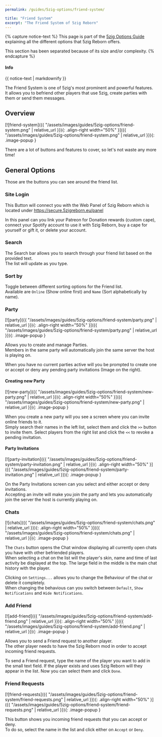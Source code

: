 ```yaml
---
permalink: /guides/5zig-options/friend-system/

title: "Friend System"
excerpt: "The Friend System of 5zig Reborn"
---
```


{% capture notice-text %}
This page is part of the [5zig Options Guide](/guides/5zig-options) explaining all the different options that 5zig Reborn offers.

This section has been separated because of its size and/or complexity.
{% endcapture %}

<div class="notice--info">
  <h4 class="no_toc"><i class="fas fa-info-circle"></i> Info</h4>
  {{ notice-text | markdownify }}
</div>

The Friend System is one of 5zig's most prominent and powerful features.  
It allows you to befriend other players that use 5zig, create parties with them or send them messages.

## Overview
[![friend-system]({{ "/assets/images/guides/5zig-options/friend-system.png" | relative_url }}){: .align-right width="50%" }]({{ "/assets/images/guides/5zig-options/friend-system.png" | relative_url }}){: .image-popup }

There are a lot of buttons and features to cover, so let's not waste any more time!

## General Options
Those are the buttons you can see around the friend list.

### Site Login
This Button will connect you with the Web Panel of 5zig Reborn which is located under https://secure.5zigreborn.eu/panel

In this panel can you link your Patreon for Donation rewards (custom cape), connect your Spotify account to use it with 5zig Reborn, buy a cape for yourself or gift it, or delete your account.

### Search
The Search bar allows you to search through your friend list based on the provided text.  
The list will update as you type.

### Sort by
Toggle between different sorting options for the Friend list.  
Available are `Online` (Show online first) and `Name` (Sort alphabetically by name).

### Party
[![party]({{ "/assets/images/guides/5zig-options/friend-system/party.png" | relative_url }}){: .align-right width="50%" }]({{ "/assets/images/guides/5zig-options/friend-system/party.png" | relative_url }}){: .image-popup }

Allows you to create and manage Parties.  
Members in the same party will automatically join the same server the host is playing on.  

When you have no current parties active will you be prompted to create one or accept or deny any pending party invitations (Image on the right).

#### Creating new Party
[![new-party]({{ "/assets/images/guides/5zig-options/friend-system/new-party.png" | relative_url }}){: .align-right width="50%" }]({{ "/assets/images/guides/5zig-options/friend-system/new-party.png" | relative_url }}){: .image-popup }

When you create a new party will you see a screen where you can invite online friends to it.  
Simply search their names in the left list, select them and click the `>>` button to invite them. Select players from the right list and click the `<<` to revoke a pending invitation.

#### Party Invitations
[![party-invitation]({{ "/assets/images/guides/5zig-options/friend-system/party-invitation.png" | relative_url }}){: .align-right width="50%" }]({{ "/assets/images/guides/5zig-options/friend-system/party-invitation.png" | relative_url }}){: .image-popup }

On the Party Invitations screen can you select and either accept or deny invitations.  
Accepting an invite will make you join the party and lets you automatically join the server the host is currently playing on.

### Chats
[![chats]({{ "/assets/images/guides/5zig-options/friend-system/chats.png" | relative_url }}){: .align-right width="50%" }]({{ "/assets/images/guides/5zig-options/friend-system/chats.png" | relative_url }}){: .image-popup }

The `Chats` button opens the Chat window displaying all currently open chats you have with other befriended players.  
When selecting a chat on the list will the player's skin, name and time of last activity be displayed at the top. The large field in the middle is the main chat history with the player.

Clicking on `Settings...` allows you to change the Behaviour of the chat or delete it completely.  
When changing the behavious can you switch between `Default`, `Show Notifications` and `Hide Notifications`.

### Add Friend
[![add-friend]({{ "/assets/images/guides/5zig-options/friend-system/add-friend.png" | relative_url }}){: .align-right width="50%" }]({{ "/assets/images/guides/5zig-options/friend-system/add-friend.png" | relative_url }}){: .image-popup }

Allows you to send a Friend request to another player.  
The other player needs to have the 5zig Reborn mod in order to accept incoming friend requests.

To send a Friend request, type the name of the player you want to add in the small text field. If the player exists and uses 5zig Reborn will they appear in the list.
Now you can select them and click `Done`.

### Friend Requests
[![friend-requests]({{ "/assets/images/guides/5zig-options/friend-system/friend-requests.png" | relative_url }}){: .align-right width="50%" }]({{ "/assets/images/guides/5zig-options/friend-system/friend-requests.png" | relative_url }}){: .image-popup }

This button shows you incoming friend requests that you can accept or deny.  
To do so, select the name in the list and click either on `Accept` or `Deny`.
